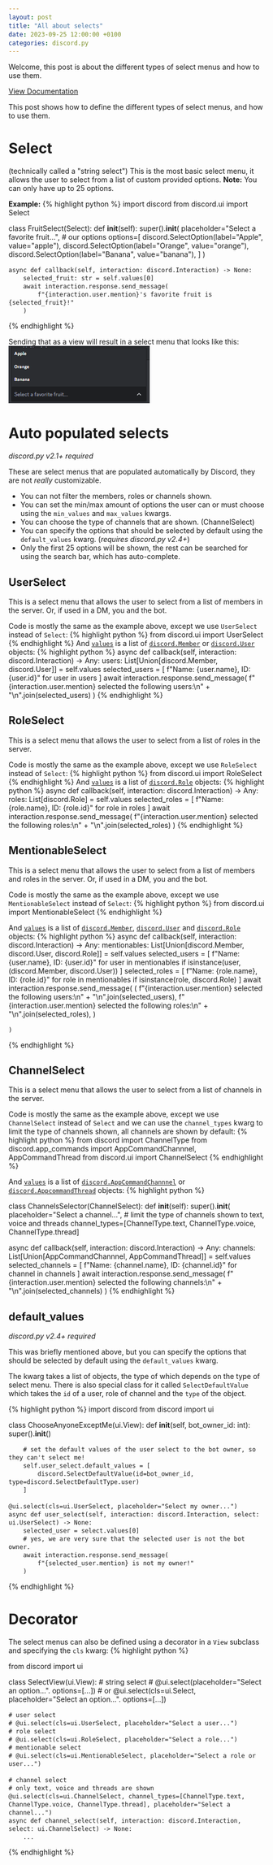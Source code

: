 ```yaml
---
layout: post
title: "All about selects"
date: 2023-09-25 12:00:00 +0100
categories: discord.py
---
```

Welcome, this post is about the different types of select menus and how to use them.

[View Documentation](https://discordpy.readthedocs.io/en/latest/interactions/api.html#select-menus)

This post shows how to define the different types of select menus, and how to use them.

# Select
(technically called a "string select")
This is the most basic select menu, it allows the user to select from a list of custom provided options.
**Note:** You can only have up to 25 options.

**Example:**
{% highlight python %}
import discord
from discord.ui import Select


class FruitSelect(Select):
    def __init__(self):
        super().__init__(
            placeholder="Select a favorite fruit...",
            # our options
            options=[
                discord.SelectOption(label="Apple", value="apple"),
                discord.SelectOption(label="Orange", value="orange"),
                discord.SelectOption(label="Banana", value="banana"),
            ]
        )

    async def callback(self, interaction: discord.Interaction) -> None:
        selected_fruit: str = self.values[0]
        await interaction.response.send_message(
            f"{interaction.user.mention}'s favorite fruit is {selected_fruit}!"
        )
{% endhighlight %}

Sending that as a view will result in a select menu that looks like this:
![string_select](\static\images\selects\string_select.png)

# Auto populated selects
*discord.py v2.1+ required*

These are select menus that are populated automatically by Discord, they are not *really* customizable.

- You can not filter the members, roles or channels shown.
- You can set the min/max amount of options the user can or must choose using the `min_values` and `max_values` kwargs.
- You can choose the type of channels that are shown. (ChannelSelect)
- You can specify the options that should be selected by default using the `default_values` kwarg. (*requires discord.py v2.4+*)
- Only the first 25 options will be shown, the rest can be searched for using the search bar, which has auto-complete.

## UserSelect
This is a select menu that allows the user to select from a list of members in the server. Or, if used in a DM, you and the bot.

Code is mostly the same as the example above, except we use `UserSelect` instead of `Select`:
{% highlight python %}
from discord.ui import UserSelect
{% endhighlight %}
And [`values`](https://discordpy.readthedocs.io/en/latest/interactions/api.html#discord.ui.UserSelect.values) is a list of [`discord.Member`](https://discordpy.readthedocs.io/en/latest/api.html#member) or [`discord.User`](https://discordpy.readthedocs.io/en/latest/api.html#user) objects:
{% highlight python %}
async def callback(self, interaction: discord.Interaction) -> Any:
    users: List[Union[discord.Member, discord.User]] = self.values
    selected_users = [
        f"Name: {user.name}, ID: {user.id}"
        for user in users
    ]
    await interaction.response.send_message(
        f"{interaction.user.mention} selected the following users:\n" + "\n".join(selected_users)
    )
{% endhighlight %}

## RoleSelect
This is a select menu that allows the user to select from a list of roles in the server.

Code is mostly the same as the example above, except we use `RoleSelect` instead of `Select`:
{% highlight python %}
from discord.ui import RoleSelect
{% endhighlight %}
And [`values`](https://discordpy.readthedocs.io/en/latest/interactions/api.html#discord.ui.RoleSelect.values) is a list of [`discord.Role`](https://discordpy.readthedocs.io/en/latest/api.html#role) objects:
{% highlight python %}
async def callback(self, interaction: discord.Interaction) -> Any:
    roles: List[discord.Role] = self.values
    selected_roles = [
        f"Name: {role.name}, ID: {role.id}"
        for role in roles
    ]
    await interaction.response.send_message(
        f"{interaction.user.mention} selected the following roles:\n" + "\n".join(selected_roles)
    )
{% endhighlight %}

## MentionableSelect
This is a select menu that allows the user to select from a list of members and roles in the server. Or, if used in a DM, you and the bot.

Code is mostly the same as the example above, except we use `MentionableSelect` instead of `Select`:
{% highlight python %}
from discord.ui import MentionableSelect
{% endhighlight %}

And [`values`](https://discordpy.readthedocs.io/en/latest/interactions/api.html#discord.ui.MentionableSelect.values) is a list of [`discord.Member`](https://discordpy.readthedocs.io/en/latest/api.html#member), [`discord.User`](https://discordpy.readthedocs.io/en/latest/api.html#user) and [`discord.Role`](https://discordpy.readthedocs.io/en/latest/api.html#role) objects:
{% highlight python %}
async def callback(self, interaction: discord.Interaction) -> Any:
    mentionables: List[Union[discord.Member, discord.User, discord.Role]] = self.values
    selected_users = [
        f"Name: {user.name}, ID: {user.id}"
        for user in mentionables
        if isinstance(user, (discord.Member, discord.User))
    ]
    selected_roles = [
        f"Name: {role.name}, ID: {role.id}"
        for role in mentionables
        if isinstance(role, discord.Role)
    ]
    await interaction.response.send_message(
        (
            f"{interaction.user.mention} selected the following users:\n" + "\n".join(selected_users),
            f"{interaction.user.mention} selected the following roles:\n" + "\n".join(selected_roles),
        )

    )
{% endhighlight %}

## ChannelSelect
This is a select menu that allows the user to select from a list of channels in the server.

Code is mostly the same as the example above, except we use `ChannelSelect` instead of `Select` and we can use the `channel_types` kwarg to limit the type of channels shown, all channels are shown by default:
{% highlight python %}
from discord import ChannelType
from discord.app_commands import AppCommandChannnel, AppCommandThread
from discord.ui import ChannelSelect
{% endhighlight %}

And [`values`](https://discordpy.readthedocs.io/en/latest/interactions/api.html#discord.ui.ChannelSelect.values) is a list of [`discord.AppCommandChannnel`](https://discordpy.readthedocs.io/en/latest/interactions/api.html#appcommandchannel) or [`discord.AppcommandThread`](https://discordpy.readthedocs.io/en/latest/interactions/api.html#appcommandthread) objects:
{% highlight python %}

class ChannelsSelector(ChannelSelect):
    def __init__(self):
        super().__init__(
            placeholder="Select a channel...",
            # limit the type of channels shown to text, voice and threads
            channel_types=[ChannelType.text, ChannelType.voice, ChannelType.thread]

async def callback(self, interaction: discord.Interaction) -> Any:
    channels: List[Union[AppCommandChannnel, AppCommandThread]] = self.values
    selected_channels = [
        f"Name: {channel.name}, ID: {channel.id}"
        for channel in channels
    ]
    await interaction.response.send_message(
        f"{interaction.user.mention} selected the following channels:\n" + "\n".join(selected_channels)
    )
{% endhighlight %}

## default_values
*discord.py v2.4+ required*

This was briefly mentioned above, but you can specify the options that should be selected by default using the `default_values` kwarg.

The kwarg takes a list of objects, the type of which depends on the type of select menu.
There is also special class for it called `SelectDefaultValue` which takes the `id` of a user, role of channel and the `type` of the object.

{% highlight python %}
import discord
from discord import ui

class ChooseAnyoneExceptMe(ui.View):
    def __init__(self, bot_owner_id: int):
        super().__init__()

        # set the default values of the user select to the bot owner, so they can't select me!
        self.user_select.default_values = [
            discord.SelectDefaultValue(id=bot_owner_id, type=discord.SelectDefaultType.user)
        ]

    @ui.select(cls=ui.UserSelect, placeholder="Select my owner...")
    async def user_select(self, interaction: discord.Interaction, select: ui.UserSelect) -> None:
        selected_user = select.values[0]
        # yes, we are very sure that the selected user is not the bot owner.
        await interaction.response.send_message(
            f"{selected_user.mention} is not my owner!"
        )

{% endhighlight %}

# Decorator
The select menus can also be defined using a decorator in a `View` subclass and specifying the `cls` kwarg:
{% highlight python %}

from discord import ui


class SelectView(ui.View):
    # string select
    # @ui.select(placeholder="Select an option...". options=[...])
    # or @ui.select(cls=ui.Select, placeholder="Select an option...". options=[...])

    # user select
    # @ui.select(cls=ui.UserSelect, placeholder="Select a user...")
    # role select
    # @ui.select(cls=ui.RoleSelect, placeholder="Select a role...")
    # mentionable select
    # @ui.select(cls=ui.MentionableSelect, placeholder="Select a role or user...")

    # channel select
    # only text, voice and threads are shown
    @ui.select(cls=ui.ChannelSelect, channel_types=[ChannelType.text, ChannelType.voice, ChannelType.thread], placeholder="Select a channel...")
    async def channel_select(self, interaction: discord.Interaction, select: ui.ChannelSelect) -> None:
        ...
{% endhighlight %}